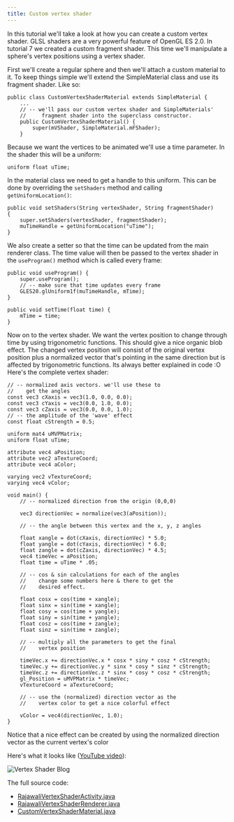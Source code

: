 ```yaml
---
title: Custom vertex shader
---
```

In this tutorial we'll take a look at how you can create a custom vertex shader. GLSL shaders are a very powerful feature of OpenGL ES 2.0. In tutorial 7 we created a custom fragment shader. This time we'll manipulate a sphere's vertex positions using a vertex shader.

First we'll create a regular sphere and then we'll attach a custom material to it. To keep things simple we'll extend the SimpleMaterial class and use its fragment shader. Like so:
```
public class CustomVertexShaderMaterial extends SimpleMaterial {
	...
	// -- we'll pass our custom vertex shader and SimpleMaterials'
	//     fragment shader into the superclass constructor.
	public CustomVertexShaderMaterial() {
		super(mVShader, SimpleMaterial.mFShader);
	}
```
Because we want the vertices to be animated we'll use a time parameter. In the shader this will be a uniform:
```
uniform float uTime;
```
In the material class we need to get a handle to this uniform. This can be done by overriding the `setShaders` method and calling `getUniformLocation()`:
```
public void setShaders(String vertexShader, String fragmentShader)
{
	super.setShaders(vertexShader, fragmentShader);
	muTimeHandle = getUniformLocation("uTime");
}
```
We also create a setter so that the time can be updated from the main renderer class. The time value will then be passed to the vertex shader in the `useProgram()` method which is called every frame:
```
public void useProgram() {
	super.useProgram();
	// -- make sure that time updates every frame
	GLES20.glUniform1f(muTimeHandle, mTime);
}

public void setTime(float time) {
	mTime = time;
}
```
Now on to the vertex shader. We want the vertex position to change through time by using trigonometric functions. This should give a nice organic blob effect. The changed vertex position will consist of the original vertex position plus a normalized vector that's pointing in the same direction but is affected by trigonometric functions. Its always better explained in code :O Here's the complete vertex shader:
```
// -- normalized axis vectors. we'll use these to
//    get the angles
const vec3 cXaxis = vec3(1.0, 0.0, 0.0);
const vec3 cYaxis = vec3(0.0, 1.0, 0.0);
const vec3 cZaxis = vec3(0.0, 0.0, 1.0);
// -- the amplitude of the 'wave' effect
const float cStrength = 0.5;

uniform mat4 uMVPMatrix;
uniform float uTime;

attribute vec4 aPosition;
attribute vec2 aTextureCoord;
attribute vec4 aColor;

varying vec2 vTextureCoord;
varying vec4 vColor;		

void main() {
	// -- normalized direction from the origin (0,0,0)

	vec3 directionVec = normalize(vec3(aPosition));

	// -- the angle between this vertex and the x, y, z angles

	float xangle = dot(cXaxis, directionVec) * 5.0;
	float yangle = dot(cYaxis, directionVec) * 6.0;
	float zangle = dot(cZaxis, directionVec) * 4.5;
	vec4 timeVec = aPosition;
	float time = uTime * .05;

	// -- cos & sin calculations for each of the angles
	//    change some numbers here & there to get the
	//    desired effect.

	float cosx = cos(time + xangle);
	float sinx = sin(time + xangle);
	float cosy = cos(time + yangle);
	float siny = sin(time + yangle);
	float cosz = cos(time + zangle);
	float sinz = sin(time + zangle);

	// -- multiply all the parameters to get the final
	//    vertex position

	timeVec.x += directionVec.x * cosx * siny * cosz * cStrength;
	timeVec.y += directionVec.y * sinx * cosy * sinz * cStrength;
	timeVec.z += directionVec.z * sinx * cosy * cosz * cStrength;
	gl_Position = uMVPMatrix * timeVec;
	vTextureCoord = aTextureCoord;

	// -- use the (normalized) direction vector as the
	//    vertex color to get a nice colorful effect

	vColor = vec4(directionVec, 1.0);
}
```
Notice that a nice effect can be created by using the normalized direction vector as the current vertex's color

Here's what it looks like ([YouTube video](http://www.youtube.com/watch?v=LNKLIfgfjZ4&feature=player_embedded)):

![Vertex Shader Blog](http://www.rozengain.com/files/rajawali/rajawali-vertex-shader-blob.jpg)

The full source code:

* [RajawaliVertexShaderActivity.java](https://github.com/MasDennis/RajawaliExamples/blob/master/src/com/monyetmabuk/rajawali/tutorials/RajawaliVertexShaderActivity.java)
* [RajawaliVertexShaderRenderer.java](https://github.com/MasDennis/RajawaliExamples/blob/master/src/com/monyetmabuk/rajawali/tutorials/RajawaliVertexShaderRenderer.java)
* [CustomVertexShaderMaterial.java](https://github.com/MasDennis/RajawaliExamples/blob/master/src/com/monyetmabuk/rajawali/tutorials/CustomVertexShaderMaterial.java)